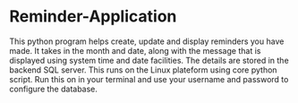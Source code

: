 # Reminder-Application

This python program helps create, update and display reminders you have made. It takes in the month and date, along with the message that is displayed using system time and date facilities. The details are stored in the backend SQL server. This runs on the Linux plateform using core python script. Run this on in your terminal and use your username and password to configure the database. 
